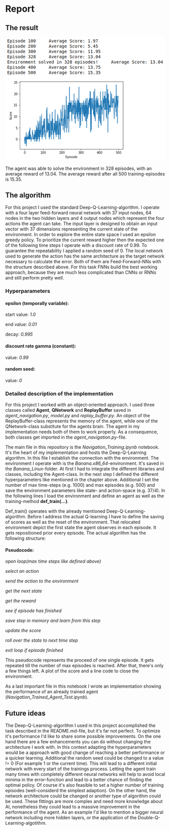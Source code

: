 # Report

## The result

![Plot of rewards](Navigation_Score.png)

The agent was able to solve the environment in 328 episodes, with an average reward of 13.04. The average reward after all 500 training-episodes is 15.35.

## The algorithm

For this project I used the standard Deep-Q-Learning-algorithm. I operate with a four layer feed-forward neural network with 37 input nodes, 64 nodes in the two hidden layers and 4 output nodes which represent the four actions the agent can take. The input layer is designed to obtain an input vector with 37 dimensions representing the current state of the environment. In order to explore the entire state space I used an epsilon greedy policy. To prioritize the current reward higher then the expected one of the following time steps I operate with a discount rate of 0.99. To guarantee the repeatability I applied a random seed of 0. The local network used to generate the action has the same architecture as the target network necessary to calculate the error. Both of them are Feed-Forward-NNs with the structure described above. For this task FNNs build the best working approach, because they are much less complicated than CNNs or RNNs and still perform pretty well.

### Hyperparameters

#### epsilon (temporally variable):

start value: *1.0*

end value: *0.01*

decay: *0.995*

#### discount rate gamma (constant):

value: *0.99*

#### random seed:

value: *0*

### Detailed description of the implementation

For this project I worked with an object-oriented approach. I used three classes called **Agent**, **QNetwork** and **ReplayBuffer** saved in *agent_navigation.py*, *model.py* and *replay_buffer.py*. An object of the ReplayBuffer-class represents the memory of the agent, while one of the QNetwork-class substitute for the agents brain. The agent in my implementation needs both of them to work properly. As a consequence, both classes get imported in the *agent_navigation.py*-file.

The main file in this repository is the *Navigation_Training.ipynb* notebook. It's the heart of my implementation and hosts the Deep-Q-Learning algorithm. In this file I establish the connection with the environment. The environment I operate with is the *Banana.x86_64*-environment. It's saved in the *Banana_Linux*-folder. At first I had to integrate the different libraries and classes, including the Agent-class. In the next step I defined the different hyperparameters like mentioned  in the chapter above. Additional I set the number of max time-steps (e.g. 1000) and max episodes (e.g. 500) and save the environment parameters like state- and action-space (e.g. 37/4). In the following lines I load the environment and define an agent as well as the training-method **def_train(...)**.

Def_train() operates with the already mentioned Deep-Q-Learning-algorithm. Before I address the actual Q-learning I have to define the saving of scores as well as the reset of the environment. That relocated environment depict the first state the agent observes in each episode. It gets repositioned prior every episode. The actual algorithm has the following structure:

#### Pseudocode:

*open loop(max time steps like defined above)*

*select an action*

*send the action to the environment*

*get the next state*
            
*get the reward*
            
*see if episode has finished*

*save step in memory and learn from this step*

*update the score*

*roll over the state to next time step*

*exit loop if episode finished*

This pseudocode represents the proceed of one single episode. It gets repeated till the number of max episodes is reached. After that, there's only a few things left. A plot of the score and a line code to close the environment.

As a last important file in this notebook I wrote an implementation showing the performance of an already trained agent (*Navigation_Trained_Agent_Test.ipynb*). 

## Future ideas

The Deep-Q-Learning-algorithm I used in this project accomplished the task described in the README.md-file, but it's far not perfect. To optimize it's performance I'd like to share some possible improvements. On the one hand there are a few enhancements you can do without changing the architecture I work with. In this context adapting the hyperparameters would be a approach with good change of reaching a better performance or a quicker learning. Additional the random seed could be changed to a value != 0 (For example 1 or the current time). This will lead to a different initial network with every start of the trainings process. Letting the agent train many times with completely different neural networks will help to avoid local minima in the error-function and lead to a better chance of finding the optimal policy. Of course it's also feasible to set a higher number of training episodes (well-considerd the simplest adaption). On the other hand, the network architecture could be changed or another type of algorithm could be used. These fittings are more complex and need more knowledge about AI, nonetheless they could lead to a massive improvement in the performance of the agent. As an example I'd like to mention a bigger neural network including more hidden layers, or the application of the Double-Q-Learning-algotithm.   
